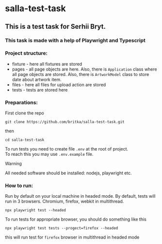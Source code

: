 # salla-test-task
## This is a test task for Serhii Bryt.
### This task is made with a help of Playwright and Typescript
### Project structure: 
- fixture - here all fixtures are stored
- pages - all page objects are here. Also, there is `Application` class where all page objects are stored.
Also, there is `ArtworkModel` class to store date about artwork item.
- files - here all files for upload action are stored
- tests - tests are stored here
### Preparations:
First clone the repo   
```commandline
git clone https://github.com/britka/salla-test-task.git
```
then  
```commandline
cd salla-test-task
```

To run tests you need to create file `.env` at the root of project.  
To reach this you may use `.env.example` file.

>[!WARNING]
> All needed software should be installed: nodejs, playwright etc.

### How to run:
Run by default on your local machine in headed mode. By default, tests will run in 3 browsers. Chromium, firefox, webkit in multithread.
```commandline
npx playwright test --headed
```
To run tests for appropriate browser, you should do something like this  
```commandline
npx playwright test tests --progect=firefox --headed
```
this will run test for `firefox` browser in multithread in headed mode  


